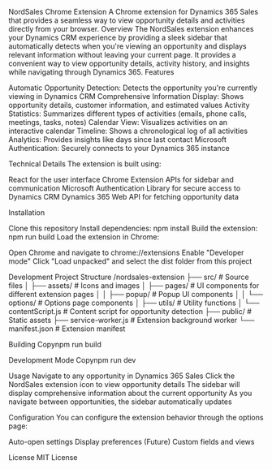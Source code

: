 NordSales Chrome Extension
A Chrome extension for Dynamics 365 Sales that provides a seamless way to view opportunity details and activities directly from your browser.
Overview
The NordSales extension enhances your Dynamics CRM experience by providing a sleek sidebar that automatically detects when you're viewing an opportunity and displays relevant information without leaving your current page. It provides a convenient way to view opportunity details, activity history, and insights while navigating through Dynamics 365.
Features

Automatic Opportunity Detection: Detects the opportunity you're currently viewing in Dynamics CRM
Comprehensive Information Display: Shows opportunity details, customer information, and estimated values
Activity Statistics: Summarizes different types of activities (emails, phone calls, meetings, tasks, notes)
Calendar View: Visualizes activities on an interactive calendar
Timeline: Shows a chronological log of all activities
Analytics: Provides insights like days since last contact
Microsoft Authentication: Securely connects to your Dynamics 365 instance

Technical Details
The extension is built using:

React for the user interface
Chrome Extension APIs for sidebar and communication
Microsoft Authentication Library for secure access to Dynamics CRM
Dynamics 365 Web API for fetching opportunity data

Installation

Clone this repository
Install dependencies: npm install
Build the extension: npm run build
Load the extension in Chrome:

Open Chrome and navigate to chrome://extensions
Enable "Developer mode"
Click "Load unpacked" and select the dist folder from this project



Development
Project Structure
/nordsales-extension
├── src/              # Source files
│   ├── assets/       # Icons and images
│   ├── pages/        # UI components for different extension pages
│   │   ├── popup/    # Popup UI components
│   │   └── options/  # Options page components
│   ├── utils/        # Utility functions
│   └── contentScript.js  # Content script for opportunity detection
├── public/           # Static assets
├── service-worker.js # Extension background worker
└── manifest.json     # Extension manifest

Building
Copynpm run build

Development Mode
Copynpm run dev

Usage
Navigate to any opportunity in Dynamics 365 Sales
Click the NordSales extension icon to view opportunity details
The sidebar will display comprehensive information about the current opportunity
As you navigate between opportunities, the sidebar automatically updates

Configuration
You can configure the extension behavior through the options page:

Auto-open settings
Display preferences
(Future) Custom fields and views

License
MIT License
